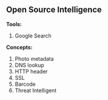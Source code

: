 ## Open Source Intelligence

**Tools:**

1. Google Search

**Concepts:**

1. Photo metadata
2. DNS lookup
3. HTTP header
4. SSL
5. Barcode
6. Threat Intelligent